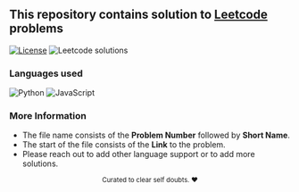 ## This repository contains solution to [Leetcode](https://leetcode.com) problems

[![License](https://img.shields.io/badge/license-MIT-blue)](https://github.com/akash-codes93/leetocde/blob/master/LICENSE)
![Leetcode solutions](https://badgen.net/badge/Leetcode/solutions/orange?icon=leetcode)


### Languages used
![Python](https://img.shields.io/badge/python-3670A0?style=for-the-badge&logo=python&logoColor=ffdd54)
![JavaScript](https://img.shields.io/badge/javascript-%23323330.svg?style=for-the-badge&logo=javascript&logoColor=%23F7DF1E)

### More Information
- The file name consists of the **Problem Number** followed by **Short Name**.
- The start of the file consists of the **Link** to the problem.
- Please reach out to add other language support or to add more solutions.


<div align="center">
<sub>Curated to clear self doubts. ❤️</sub>
</div>